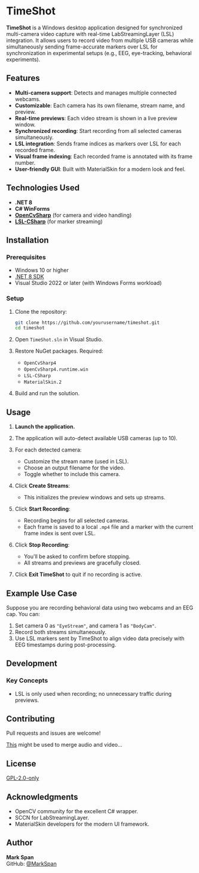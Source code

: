# TimeShot

**TimeShot** is a Windows desktop application designed for synchronized multi-camera video capture with real-time LabStreamingLayer (LSL) integration. It allows users to record video from multiple USB cameras while simultaneously sending frame-accurate markers over LSL for synchronization in experimental setups (e.g., EEG, eye-tracking, behavioral experiments).

## Features

- **Multi-camera support**: Detects and manages multiple connected webcams.
- **Customizable**: Each camera has its own filename, stream name, and preview.
- **Real-time previews**: Each video stream is shown in a live preview window.
- **Synchronized recording**: Start recording from all selected cameras simultaneously.
- **LSL integration**: Sends frame indices as markers over LSL for each recorded frame.
- **Visual frame indexing**: Each recorded frame is annotated with its frame number.
- **User-friendly GUI**: Built with MaterialSkin for a modern look and feel.

## Technologies Used

- **.NET 8**
- **C# WinForms**
- **[OpenCvSharp](https://github.com/shimat/opencvsharp)** (for camera and video handling)
- **[LSL-CSharp](https://github.com/sccn/liblsl-CSharp)** (for marker streaming)

## Installation

### Prerequisites

- Windows 10 or higher
- [.NET 8 SDK](https://dotnet.microsoft.com/download)
- Visual Studio 2022 or later (with Windows Forms workload)

### Setup

1. Clone the repository:
   ```bash
   git clone https://github.com/yourusername/timeshot.git
   cd timeshot
   ```

2. Open `TimeShot.sln` in Visual Studio.

3. Restore NuGet packages. Required:
   - `OpenCvSharp4`
   - `OpenCvSharp4.runtime.win`
   - `LSL-CSharp`
   - `MaterialSkin.2`

4. Build and run the solution.

## Usage

1. **Launch the application.**

2. The application will auto-detect available USB cameras (up to 10).

3. For each detected camera:
   - Customize the stream name (used in LSL).
   - Choose an output filename for the video.
   - Toggle whether to include this camera.

4. Click **Create Streams**:
   - This initializes the preview windows and sets up streams.

5. Click **Start Recording**:
   - Recording begins for all selected cameras.
   - Each frame is saved to a local `.mp4` file and a marker with the current frame index is sent over LSL.

6. Click **Stop Recording**:
   - You'll be asked to confirm before stopping.
   - All streams and previews are gracefully closed.

7. Click **Exit TimeShot** to quit if no recording is active.

## Example Use Case

Suppose you are recording behavioral data using two webcams and an EEG cap. You can:

1. Set camera 0 as `"EyeStream"`, and camera 1 as `"BodyCam"`.
2. Record both streams simultaneously.
3. Use LSL markers sent by TimeShot to align video data precisely with EEG timestamps during post-processing.

## Development


### Key Concepts

- LSL is only used when recording; no unnecessary traffic during previews.

## Contributing

Pull requests and issues are welcome!

[This](https://github.com/markspan/MovieMerger) might be used to merge audio and video...

## License

[GPL-2.0-only](https://opensource.org/licenses/GPL-2.0)

## Acknowledgments

- OpenCV community for the excellent C# wrapper.
- SCCN for LabStreamingLayer.
- MaterialSkin developers for the modern UI framework.

## Author

**Mark Span**  
GitHub: [@MarkSpan](https://github.com/MarkSpan)
